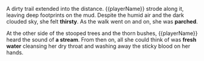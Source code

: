 A dirty trail extended into the distance. {{playerName}} strode along it, leaving deep footprints on the mud. Despite the humid air and the dark clouded sky, she felt **thirsty**. As the walk went on and on, she was **parched**.

At the other side of the stooped trees and the thorn bushes, {{playerName}} heard the sound of **a stream**. From then on, all she could think of was **fresh water** cleansing her dry throat and washing away the sticky blood on her hands.
